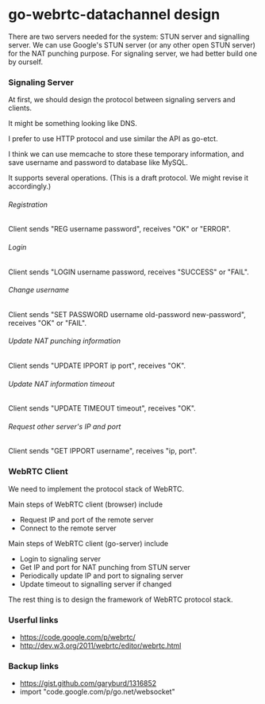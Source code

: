 # go-webrtc-datachannel design
There are two servers needed for the system: STUN server and signalling
server. We can use Google's STUN server (or any other open STUN server) for
the NAT punching purpose. For signaling server, we had better build one by
ourself.

### Signaling Server
At first, we should design the protocol between signaling servers and clients.

It might be something looking like DNS.

I prefer to use HTTP protocol and use similar the API as go-etct.

I think we can use memcache to store these temporary information, and save
username and password to database like MySQL.

It supports several operations. (This is a draft protocol. We might revise it
accordingly.)
###### Registration
Client sends "REG username password", receives "OK" or "ERROR".

###### Login
Client sends "LOGIN username password, receives "SUCCESS" or "FAIL".

###### Change username
Client sends "SET PASSWORD username old-password new-password", receives "OK"
or "FAIL".

###### Update NAT punching information
Client sends "UPDATE IPPORT ip port", receives "OK".

###### Update NAT information timeout
Client sends "UPDATE TIMEOUT timeout", receives "OK".

###### Request other server's IP and port
Client sends "GET IPPORT username", receives "ip, port".

### WebRTC Client
We need to implement the protocol stack of WebRTC.

Main steps of WebRTC client (browser) include
* Request IP and port of the remote server
* Connect to the remote server

Main steps of WebRTC client (go-server) include
* Login to signaling server
* Get IP and port for NAT punching from STUN server
* Periodically update IP and port to signaling server
* Update timeout to signalling server if changed

The rest thing is to design the framework of WebRTC protocol stack.

### Userful links
* https://code.google.com/p/webrtc/
* http://dev.w3.org/2011/webrtc/editor/webrtc.html

### Backup links
* https://gist.github.com/garyburd/1316852
* import "code.google.com/p/go.net/websocket"

